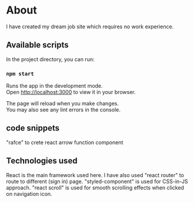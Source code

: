 # About

I have created my dream job site which requires no work experience. 


## Available scripts
In the project directory, you can run:

### `npm start`

Runs the app in the development mode.\
Open [http://localhost:3000](http://localhost:3000) to view it in your browser.

The page will reload when you make changes.\
You may also see any lint errors in the console.

## code snippets

"rafce" to crete react arrow function component

## Technologies used
React is the main framework used here. 
I have also used "react router" to route to different (sign in) page. 
"styled-component" is used for CSS-in-JS approach. 
"react scroll" is used for smooth scrolling effects when clicked on navigation icon.
